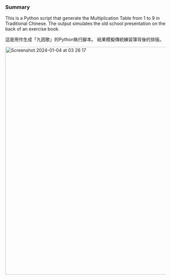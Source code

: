 ### Summary ###
This is a Python script that generate the Multiplication Table from 1 to 9 in Traditional Chinese.
The output simulates the old school presentation on the back of an exercise book.

這是用作生成「九因歌」的Python執行腳本。
結果模擬傳統練習簿背後的排版。

<img width="716" alt="Screenshot 2024-01-04 at 03 26 17" src="https://github.com/samwonghk/MultiplicationTable/assets/4035368/2a1d0748-1a68-4f69-a17a-63d51272ce54">
